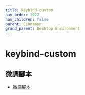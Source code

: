 ```yaml
---
title: keybind-custom
nav_order: 3022
has_children: false
parent: Cinnamon
grand_parent: Desktop Environment
---
```



# keybind-custom

## 微調腳本

* [微調腳本](https://github.com/samwhelp/note-about-ubuntu/tree/gh-pages/_demo/adjustment/de/cinnamon/part/cinnamon-keybind-custom)
